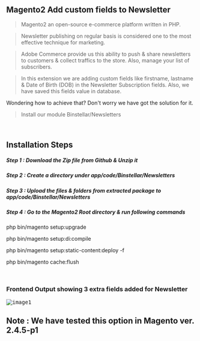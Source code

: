 ## Magento2 Add custom fields to Newsletter

> Magento2 an open-source e-commerce platform written in PHP.

> Newsletter publishing on regular basis is considered one to the most effective technique for marketing.

> Adobe Commerce provide us this ability to push & share newsletters to customers & collect traffics to the store. Also, manage your list of subscribers.

> In this extension we are adding custom fields like firstname, lastname & Date of Birth (DOB) in the Newsletter Subscription fields. Also, we have saved this fields value in database.

Wondering how to achieve that? Don't worry we have got the solution for it.

> Install our module Binstellar/Newsletters

&nbsp;
&nbsp;

## Installation Steps

##### Step 1 : Download the Zip file from Github & Unzip it
##### Step 2 : Create a directory under app/code/Binstellar/Newsletters
##### Step 3 : Upload the files & folders from extracted package to app/code/Binstellar/Newsletters
##### Step 4 : Go to the Magento2 Root directory & run following commands

php bin/magento setup:upgrade

php bin/magento setup:di:compile

php bin/magento setup:static-content:deploy -f

php bin/magento cache:flush

&nbsp;
&nbsp;

### Frontend Output showing 3 extra fields added for Newsletter

<kbd>

![image1](https://user-images.githubusercontent.com/123800304/215448173-d4ae0389-5d36-42ba-ad7c-d074f15d3662.png)

</kbd>

## Note : We have tested this option in Magento ver. 2.4.5-p1
